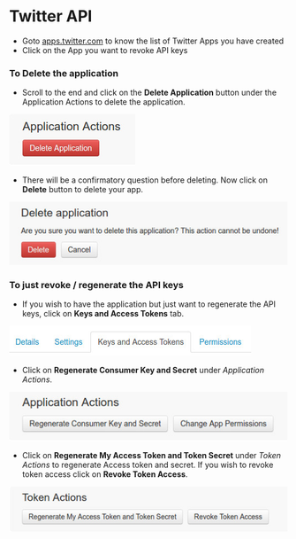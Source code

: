 # Twitter API

- Goto [apps.twitter.com](https://apps.twitter.com) to know the list of Twitter Apps you have created
- Click on the App you want to revoke API keys

### To Delete the application
- Scroll to the end and click on the **Delete Application** button under the Application Actions to delete the application.

![Delete Application](/Images/Twitter/1.jpg)

- There will be a confirmatory question before deleting. Now click on **Delete** button to delete your app.

![Confirmation](/Images/Twitter/2.jpg)

### To just revoke / regenerate the API keys
- If you wish to have the application but just want to regenerate the API keys, click on **Keys and Access Tokens** tab.

![Keys and Access Tokens tab](/Images/Twitter/3.jpg)

  - Click on **Regenerate Consumer Key and Secret** under *Application Actions*.

![Regenerate Consumer Key and Secret](/Images/Twitter/4.jpg)

  - Click on **Regenerate My Access Token and Token Secret** under *Token Actions* to regenerate Access token and secret. If you wish to revoke token access click on **Revoke Token Access**.

![Token Actions](/Images/Twitter/5.jpg)
